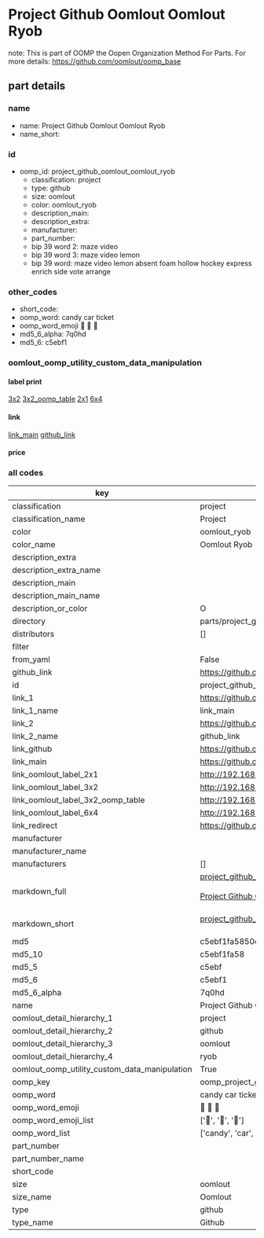 # Project Github Oomlout Oomlout Ryob  

note: This is part of OOMP the Oopen Organization Method For Parts. For more details: https://github.com/oomlout/oomp_base

##  part details





### name
* name: Project Github Oomlout Oomlout Ryob
* name_short: 
### id
* oomp_id: project_github_oomlout_oomlout_ryob
  * classification: project
  * type: github
  * size: oomlout
  * color: oomlout_ryob
  * description_main: 
  * description_extra: 
  * manufacturer: 
  * part_number: 
  * bip 39 word 2: maze video
  * bip 39 word 3: maze video lemon
  * bip 39 word: maze video lemon absent foam hollow hockey express enrich side vote arrange

### other_codes
* short_code: 
* oomp_word: candy car ticket
* oomp_word_emoji :candy: :car: :ticket:
* md5_6_alpha: 7q0hd
* md5_6: c5ebf1






### oomlout_oomp_utility_custom_data_manipulation
#### label print
[3x2](http://192.168.1.245:1112/?label=oomp%207q0hd)
[3x2_oomp_table](http://192.168.1.107:1112/?label=oomp%207q0hd)
[2x1](http://192.168.1.242:1112/?label=oomp%207q0hd)
[6x4](http://192.168.1.55:1112/?label=oomp%207q0hd)    

#### link

[link_main](https://github.com/oomlout/oomlout_oomp_current_version_messy/tree/main/parts/project_github_oomlout_oomlout_ryob) [github_link](https://github.com/oomlout/oomlout_oomp_part_src/tree/main/parts/project_github_oomlout_oomlout_ryob)                             

#### price







### all codes 
| key | value |  
| --- | --- |  
| classification | project |  
| classification_name | Project |  
| color | oomlout_ryob |  
| color_name | Oomlout Ryob |  
| description_extra |  |  
| description_extra_name |  |  
| description_main |  |  
| description_main_name |  |  
| description_or_color | O  |  
| directory | parts/project_github_oomlout_oomlout_ryob |  
| distributors | [] |  
| filter |  |  
| from_yaml | False |  
| github_link | https://github.com/oomlout/oomlout_oomp_part_src/tree/main/parts/project_github_oomlout_oomlout_ryob |  
| id | project_github_oomlout_oomlout_ryob |  
| link_1 | https://github.com/oomlout/oomlout_oomp_current_version_messy/tree/main/parts/project_github_oomlout_oomlout_ryob |  
| link_1_name | link_main |  
| link_2 | https://github.com/oomlout/oomlout_oomp_part_src/tree/main/parts/project_github_oomlout_oomlout_ryob |  
| link_2_name | github_link |  
| link_github | https://github.com/oomlout/oomlout-RYOB |  
| link_main | https://github.com/oomlout/oomlout_oomp_current_version_messy/tree/main/parts/project_github_oomlout_oomlout_ryob |  
| link_oomlout_label_2x1 | http://192.168.1.242:1112/?label=oomp%207q0hd |  
| link_oomlout_label_3x2 | http://192.168.1.245:1112/?label=oomp%207q0hd |  
| link_oomlout_label_3x2_oomp_table | http://192.168.1.107:1112/?label=oomp%207q0hd |  
| link_oomlout_label_6x4 | http://192.168.1.55:1112/?label=oomp%207q0hd |  
| link_redirect | https://github.com/oomlout/oomlout-RYOB |  
| manufacturer |  |  
| manufacturer_name |  |  
| manufacturers | [] |  
| markdown_full | [project_github_oomlout_oomlout_ryob](https://github.com/oomlout/oomlout_oomp_current_version_messy/tree/main/parts/project_github_oomlout_oomlout_ryob)<br>[](https://github.com/oomlout/oomlout_oomp_current_version_messy/tree/main/parts/project_github_oomlout_oomlout_ryob)<br>[Project Github Oomlout Oomlout Ryob](https://github.com/oomlout/oomlout_oomp_current_version_messy/tree/main/parts/project_github_oomlout_oomlout_ryob)<br><br> |  
| markdown_short | [project_github_oomlout_oomlout_ryob](https://github.com/oomlout/oomlout_oomp_current_version_messy/tree/main/parts/project_github_oomlout_oomlout_ryob)<br><br> |  
| md5 | c5ebf1fa5850cd8db3ad000affbcf44c |  
| md5_10 | c5ebf1fa58 |  
| md5_5 | c5ebf |  
| md5_6 | c5ebf1 |  
| md5_6_alpha | 7q0hd |  
| name | Project Github Oomlout Oomlout Ryob |  
| oomlout_detail_hierarchy_1 | project |  
| oomlout_detail_hierarchy_2 | github |  
| oomlout_detail_hierarchy_3 | oomlout |  
| oomlout_detail_hierarchy_4 | ryob |  
| oomlout_oomp_utility_custom_data_manipulation | True |  
| oomp_key | oomp_project_github_oomlout_oomlout_ryob |  
| oomp_word | candy car ticket |  
| oomp_word_emoji | :candy: :car: :ticket: |  
| oomp_word_emoji_list | [':candy:', ':car:', ':ticket:'] |  
| oomp_word_list | ['candy', 'car', 'ticket'] |  
| part_number |  |  
| part_number_name |  |  
| short_code |  |  
| size | oomlout |  
| size_name | Oomlout |  
| type | github |  
| type_name | Github |  
